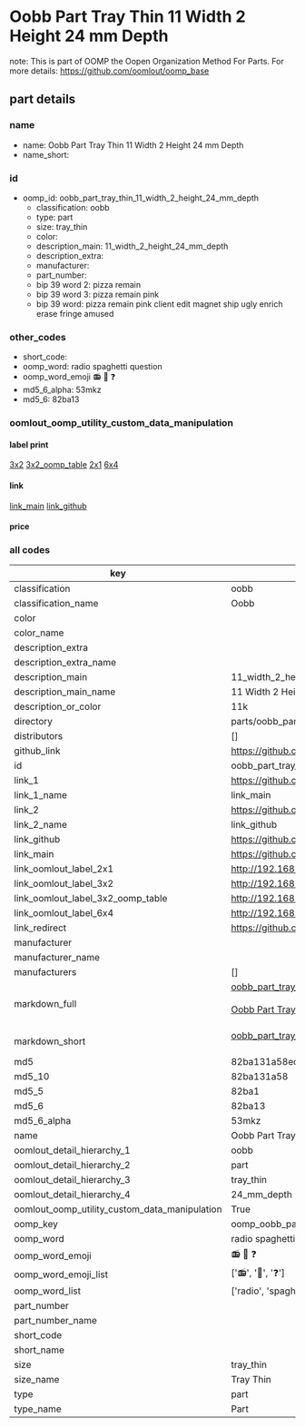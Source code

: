 # Oobb Part Tray Thin 11 Width 2 Height 24 mm Depth  

note: This is part of OOMP the Oopen Organization Method For Parts. For more details: https://github.com/oomlout/oomp_base

##  part details
  







### name
* name: Oobb Part Tray Thin 11 Width 2 Height 24 mm Depth
* name_short: 
### id
* oomp_id: oobb_part_tray_thin_11_width_2_height_24_mm_depth
  * classification: oobb
  * type: part
  * size: tray_thin
  * color: 
  * description_main: 11_width_2_height_24_mm_depth
  * description_extra: 
  * manufacturer: 
  * part_number: 
  * bip 39 word 2: pizza remain
  * bip 39 word 3: pizza remain pink
  * bip 39 word: pizza remain pink client edit magnet ship ugly enrich erase fringe amused

### other_codes
* short_code: 
* oomp_word: radio spaghetti question
* oomp_word_emoji :radio: :spaghetti: :question:
* md5_6_alpha: 53mkz
* md5_6: 82ba13






### oomlout_oomp_utility_custom_data_manipulation
#### label print
[3x2](http://192.168.1.245:1112/?label=oomp%2053mkz)
[3x2_oomp_table](http://192.168.1.108:1112/?label=oomp%2053mkz)
[2x1](http://192.168.1.242:1112/?label=oomp%2053mkz)
[6x4](http://192.168.1.55:1112/?label=oomp%2053mkz)    

#### link

[link_main](https://github.com/oomlout/oomlout_oomp_version_1_messy/tree/main/parts/oobb_part_tray_thin_11_width_2_height_24_mm_depth) [link_github](https://github.com/oomlout/oomlout_oomp_version_1_messy/tree/main/parts/oobb_part_tray_thin_11_width_2_height_24_mm_depth)                             

#### price







### all codes 
| key | value |  
| --- | --- |  
| classification | oobb |  
| classification_name | Oobb |  
| color |  |  
| color_name |  |  
| description_extra |  |  
| description_extra_name |  |  
| description_main | 11_width_2_height_24_mm_depth |  
| description_main_name | 11 Width 2 Height 24 mm Depth |  
| description_or_color | 11k |  
| directory | parts/oobb_part_tray_thin_11_width_2_height_24_mm_depth |  
| distributors | [] |  
| github_link | https://github.com/oomlout/oomlout_oomp_part_src/tree/main/parts/oobb_part_tray_thin_11_width_2_height_24_mm_depth |  
| id | oobb_part_tray_thin_11_width_2_height_24_mm_depth |  
| link_1 | https://github.com/oomlout/oomlout_oomp_version_1_messy/tree/main/parts/oobb_part_tray_thin_11_width_2_height_24_mm_depth |  
| link_1_name | link_main |  
| link_2 | https://github.com/oomlout/oomlout_oomp_version_1_messy/tree/main/parts/oobb_part_tray_thin_11_width_2_height_24_mm_depth |  
| link_2_name | link_github |  
| link_github | https://github.com/oomlout/oomlout_oomp_version_1_messy/tree/main/parts/oobb_part_tray_thin_11_width_2_height_24_mm_depth |  
| link_main | https://github.com/oomlout/oomlout_oomp_version_1_messy/tree/main/parts/oobb_part_tray_thin_11_width_2_height_24_mm_depth |  
| link_oomlout_label_2x1 | http://192.168.1.242:1112/?label=oomp%2053mkz |  
| link_oomlout_label_3x2 | http://192.168.1.245:1112/?label=oomp%2053mkz |  
| link_oomlout_label_3x2_oomp_table | http://192.168.1.108:1112/?label=oomp%2053mkz |  
| link_oomlout_label_6x4 | http://192.168.1.55:1112/?label=oomp%2053mkz |  
| link_redirect | https://github.com/oomlout/oomlout_oomp_version_1_messy/tree/main/parts/oobb_part_tray_thin_11_width_2_height_24_mm_depth |  
| manufacturer |  |  
| manufacturer_name |  |  
| manufacturers | [] |  
| markdown_full | [oobb_part_tray_thin_11_width_2_height_24_mm_depth](none)<br>[](none)<br>[Oobb Part Tray Thin 11 Width 2 Height 24 Mm Depth](none)<br><br> |  
| markdown_short | [oobb_part_tray_thin_11_width_2_height_24_mm_depth](none)<br><br> |  
| md5 | 82ba131a58ec18c217a332ad4a2d652d |  
| md5_10 | 82ba131a58 |  
| md5_5 | 82ba1 |  
| md5_6 | 82ba13 |  
| md5_6_alpha | 53mkz |  
| name | Oobb Part Tray Thin 11 Width 2 Height 24 mm Depth |  
| oomlout_detail_hierarchy_1 | oobb |  
| oomlout_detail_hierarchy_2 | part |  
| oomlout_detail_hierarchy_3 | tray_thin |  
| oomlout_detail_hierarchy_4 | 24_mm_depth |  
| oomlout_oomp_utility_custom_data_manipulation | True |  
| oomp_key | oomp_oobb_part_tray_thin_11_width_2_height_24_mm_depth |  
| oomp_word | radio spaghetti question |  
| oomp_word_emoji | :radio: :spaghetti: :question: |  
| oomp_word_emoji_list | [':radio:', ':spaghetti:', ':question:'] |  
| oomp_word_list | ['radio', 'spaghetti', 'question'] |  
| part_number |  |  
| part_number_name |  |  
| short_code |  |  
| short_name |  |  
| size | tray_thin |  
| size_name | Tray Thin |  
| type | part |  
| type_name | Part |  
